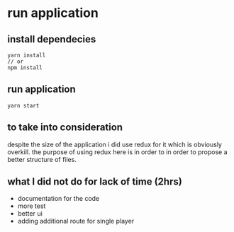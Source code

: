 # run application

## install dependecies

```
yarn install
// or
npm install
```

## run application

```
yarn start
```

## to take into consideration

despite the size of the application i did use redux for it which is obviously overkill. the purpose of using redux here is in order to in order to propose a better structure of files.

## what I did not do for lack of time (2hrs)

- documentation for the code
- more test
- better ui
- adding additional route for single player
